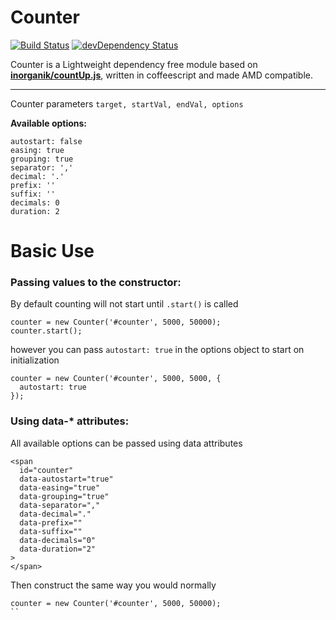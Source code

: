 # Counter 
[![Build Status](https://travis-ci.org/KyleNeedham/countUp.svg?branch=master)](https://travis-ci.org/KyleNeedham/countUp)
[![devDependency Status](https://david-dm.org/KyleNeedham/countUp/dev-status.svg)](https://david-dm.org/KyleNeedham/countUp#info=devDependencies)

Counter is a Lightweight dependency free module based on **[inorganik/countUp.js](https://github.com/inorganik/countUp.js)**, written in coffeescript and made AMD compatible.

---

Counter parameters `target, startVal, endVal, options` 

**Available options:**
```
autostart: false
easing: true
grouping: true
separator: ','
decimal: '.'
prefix: ''
suffix: ''
decimals: 0
duration: 2
```

Basic Use
=========

### Passing values to the constructor:

By default counting will not start until `.start()` is called
```
counter = new Counter('#counter', 5000, 50000);
counter.start();
```
however you can pass `autostart: true` in the options object to start on initialization
```
counter = new Counter('#counter', 5000, 5000, {
  autostart: true
});
```

### Using data-* attributes:

All available options can be passed using data attributes
```
<span
  id="counter"
  data-autostart="true"
  data-easing="true"
  data-grouping="true"
  data-separator=","
  data-decimal="."
  data-prefix=""
  data-suffix=""
  data-decimals="0"
  data-duration="2"
>
</span>
```

Then construct the same way you would normally
```
counter = new Counter('#counter', 5000, 50000);
``
